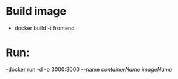 
# Build image
- docker build -t frontend .   

# Run:
-docker run -d -p 3000:3000 --name *containerName* *imageName*
